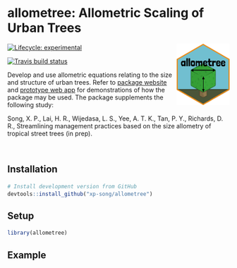 
<!-- README.md is generated from README.Rmd. Please edit that file -->

# allometree: Allometric Scaling of Urban Trees

<a href='https://xp-song.github.io/allometree/'><img src='logo.png' align="right" height="139" /></a>

<!-- badges: start -->

[![Lifecycle:
experimental](https://img.shields.io/badge/lifecycle-experimental-orange.svg)](https://www.tidyverse.org/lifecycle/#experimental)

[![Travis build
status](https://travis-ci.com/xp-song/allometree.svg?branch=master)](https://travis-ci.com/xp-song/allometree)
<!-- badges: end -->

Develop and use allometric equations relating to the size and structure
of urban trees. Refer to [package
website](https://xp-song.github.io/allometree/) and [prototype web
app](https://xpsong.shinyapps.io/allometree-sg/) for demonstrations of
how the package may be used. The package supplements the following
study:

Song, X. P., Lai, H. R., Wijedasa, L. S., Yee, A. T. K., Tan, P. Y.,
Richards, D. R., Streamlining management practices based on the size
allometry of tropical street trees (in prep).

 

## Installation

``` r
# Install development version from GitHub
devtools::install_github("xp-song/allometree")
```

## Setup

``` r
library(allometree)
```

## Example

